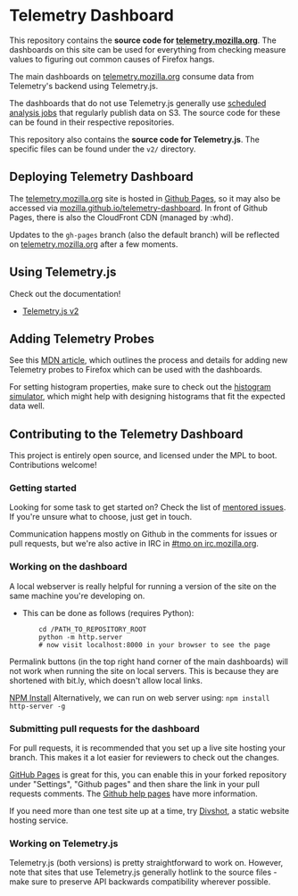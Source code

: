 Telemetry Dashboard
===================

This repository contains the **source code for [telemetry.mozilla.org](https://telemetry.mozilla.org)**. The dashboards on this site can be used for everything from checking measure values to figuring out common causes of Firefox hangs.

The main dashboards on [telemetry.mozilla.org](https://telemetry.mozilla.org) consume data from Telemetry's backend using Telemetry.js.

The dashboards that do not use Telemetry.js generally use [scheduled analysis jobs](https://analysis.telemetry.mozilla.org/) that regularly publish data on S3. The source code for these can be found in their respective repositories.

This repository also contains the **source code for Telemetry.js**. The specific files can be found under the `v2/` directory.

Deploying Telemetry Dashboard
-----------------------------

The [telemetry.mozilla.org](https://telemetry.mozilla.org) site is hosted in [Github Pages](https://pages.github.com/), so it may also be accessed via [mozilla.github.io/telemetry-dashboard](https://mozilla.github.io/telemetry-dashboard/). In front of Github Pages, there is also the CloudFront CDN (managed by :whd).

Updates to the `gh-pages` branch (also the default branch) will be reflected on [telemetry.mozilla.org](https://telemetry.mozilla.org) after a few moments.

Using Telemetry.js
------------------

Check out the documentation!

* [Telemetry.js v2](https://github.com/mozilla/telemetry-dashboard/blob/gh-pages/v2/doc.md)

Adding Telemetry Probes
-----------------------

See this [MDN article](https://developer.mozilla.org/en-US/docs/Mozilla/Performance/Adding_a_new_Telemetry_probe), which outlines the process and details for adding new Telemetry probes to Firefox which can be used with the dashboards.

For setting histogram properties, make sure to check out the [histogram simulator](https://telemetry.mozilla.org/histogram-simulator/), which might help with designing histograms that fit the expected data well.

Contributing to the Telemetry Dashboard
---------------------------------------

This project is entirely open source, and licensed under the MPL to boot. Contributions welcome!

### Getting started

Looking for some task to get started on? Check the list of [mentored issues](https://github.com/mozilla/telemetry-dashboard/labels/mentored). If you're unsure what to choose, just get in touch.

Communication happens mostly on Github in the comments for issues or pull requests, but we're also active in IRC in [#tmo on irc.mozilla.org](https://client00.chat.mibbit.com/?server=irc.mozilla.org&channel=%23tmo).

### Working on the dashboard

A local webserver is really helpful for running a version of the site on the same machine you're developing on.
* This can be done as follows (requires Python):

          cd /PATH_TO_REPOSITORY_ROOT
          python -m http.server
          # now visit localhost:8000 in your browser to see the page

Permalink buttons (in the top right hand corner of the main dashboards) will not work when running the site on local servers. This is because they are shortened with bit.ly, which doesn't allow local links.

[NPM Install](https://www.npmjs.com/package/http-server)
Alternatively, we can run on web server using: `npm install http-server -g`

### Submitting pull requests for the dashboard

For pull requests, it is recommended that you set up a live site hosting your branch. This makes it a lot easier for reviewers to check out the changes.

[GitHub Pages](https://pages.github.com/) is great for this, you can enable this in your forked repository under "Settings", "Github pages" and then share the link in your pull requests comments. The [Github help pages](https://help.github.com/categories/github-pages-basics/) have more information.

If you need more than one test site up at a time, try [Divshot](https://divshot.com/), a static website hosting service.

### Working on Telemetry.js

Telemetry.js (both versions) is pretty straightforward to work on. However, note that sites that use Telemetry.js generally hotlink to the source files - make sure to preserve API backwards compatibility wherever possible.
